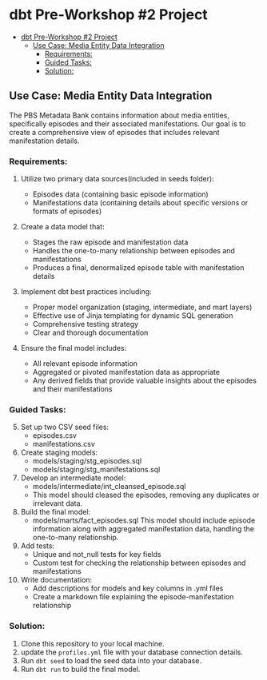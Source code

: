 # dbt Pre-Workshop #2 Project

<!-- code_chunk_output -->

- [dbt Pre-Workshop #2 Project](#dbt-pre-workshop-2-project)
  - [Use Case: Media Entity Data Integration](#use-case-media-entity-data-integration)
    - [Requirements:](#requirements)
    - [Guided Tasks:](#guided-tasks)
    - [Solution:](#solution)

<!-- /code_chunk_output -->

## Use Case: Media Entity Data Integration

The PBS Metadata Bank contains information about media entities, specifically
episodes and their associated manifestations. Our goal is to create a
comprehensive view of episodes that includes relevant manifestation details.

### Requirements:

1. Utilize two primary data sources(included in seeds folder):
   - Episodes data (containing basic episode information)
   - Manifestations data (containing details about specific versions or formats
     of episodes)
2. Create a data model that:
   - Stages the raw episode and manifestation data
   - Handles the one-to-many relationship between episodes and manifestations
   - Produces a final, denormalized episode table with manifestation details
3. Implement dbt best practices including:
   - Proper model organization (staging, intermediate, and mart layers)
   - Effective use of Jinja templating for dynamic SQL generation
   - Comprehensive testing strategy
   - Clear and thorough documentation
4. Ensure the final model includes:

   - All relevant episode information
   - Aggregated or pivoted manifestation data as appropriate
   - Any derived fields that provide valuable insights about the episodes and
     their manifestations

### Guided Tasks:

5. Set up two CSV seed files:
   - episodes.csv
   - manifestations.csv
6. Create staging models:
   - models/staging/stg_episodes.sql
   - models/staging/stg_manifestations.sql
7. Develop an intermediate model:
   - models/intermediate/int_cleansed_episode.sql
   - This model should cleased the episodes, removing any duplicates or
     irrelevant data.
8. Build the final model:
   - models/marts/fact_episodes.sql This model should include episode
     information along with aggregated manifestation data, handling the
     one-to-many relationship.
9. Add tests:
   - Unique and not_null tests for key fields
   - Custom test for checking the relationship between episodes and
     manifestations
10. Write documentation:
    - Add descriptions for models and key columns in .yml files
    - Create a markdown file explaining the episode-manifestation relationship

### Solution:

1. Clone this repository to your local machine.
2. update the `profiles.yml` file with your database connection details.
3. Run `dbt seed` to load the seed data into your database.
4. Run `dbt run` to build the final model.
